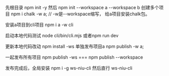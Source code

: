 先根目录 npm init -y
然后 npm init --workspace a --workspace b 创建多个项目
npm i chalk -w a;   // -w是--workspace缩写， 给a项目安装chalk包。

安装a项目到cli项目  npm i a -w cli 

启动本地代码测试  node cli/bin/cli.mjs 或者npm run dev

更新本地代码改动 npm install -ws
单独发布项目a
npm publish -w a;

一起发布所有项目
npm publish -ws ===  npm publish --workspace


发布完成后，全局安装  npm i -g ws-niu-cli
然后直行 ws-niu-cli



